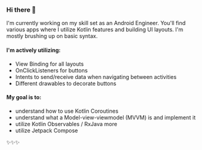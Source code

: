 ### Hi there 🌸 

I'm currently working on my skill set as an Android Engineer. You'll find various apps where I utilize Kotlin features and building UI layouts. I'm mostly brushing up on basic syntax. 

#### I'm actively utilizing: 
- View Binding for all layouts
- OnClickListeners for buttons
- Intents to send/receive data when navigating between activities
- Different drawables to decorate buttons

#### My goal is to:

- understand how to use Kotlin Coroutines
- understand what a Model-view-viewmodel (MVVM) is and implement it
- utilize Kotlin Observables / RxJava more
- utilize Jetpack Compose

✨✨✨


<!--
**lamalice/lamalice** is a ✨ _special_ ✨ repository because its `README.md` (this file) appears on your GitHub profile.

Here are some ideas to get you started:

- 🔭 I’m currently working on ...
- 🌱 I’m currently learning ...
- 👯 I’m looking to collaborate on ...
- 🤔 I’m looking for help with ...
- 💬 Ask me about ...
- 📫 How to reach me: ...
- 😄 Pronouns: ...
- ⚡ Fun fact: ...
-->
